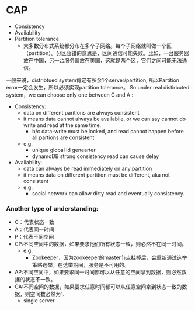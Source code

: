 # CAP

- Consistency
- Availability
- Partition tolerance
  - 大多数分布式系统都分布在多个子网络。每个子网络就叫做一个区（partition）。分区容错的意思是，区间通信可能失败。比如，一台服务器放在中国，另一台服务器放在美国，这就是两个区，它们之间可能无法通信。

一般来说，distribtued system肯定有多余1个server/partition, 所以Partition error一定会发生，所以必须实现partition tolerance。 
So under real distirbuted system，we can choose only one between C and A :

- Consistency: 
  - data on different paritions are always consistent
  - it means data cannot always be availabile, or we can say cannot do write and read at the same time.  
    - b/c data-write must be locked, and read cannot happen before all partions are consistent
  - e.g.
    - unique global id genearter 
    - dynamoDB strong consistency read can cause delay
- Availability: 
  - data can always be read immediately on any partition
  - it means data on different partition must be different, aka not consistent
  - e.g.
    - social network can allow dirty read and eventually consistency.

### Another type of understanding:

- C：代表状态一致
- A：代表同一时间
- P：代表不同空间
- CP:不同空间中的数据，如果要求他们所有状态一致，则必然不在同一时间。
  - e.g.
    - Zookeeper，因为zookeeper的master节点挂掉后，会重新通过选举策略选举，在选举期间，服务是不可用的。
- AP:不同空间中，如果要求同一时间都可以从任意的空间拿到数据，则必然数据的状态不一致。
- CA:不同空间的数据，如果要求任意时间都可以从任意空间拿到状态一致的数据，则空间数必然为1.
  - single server

